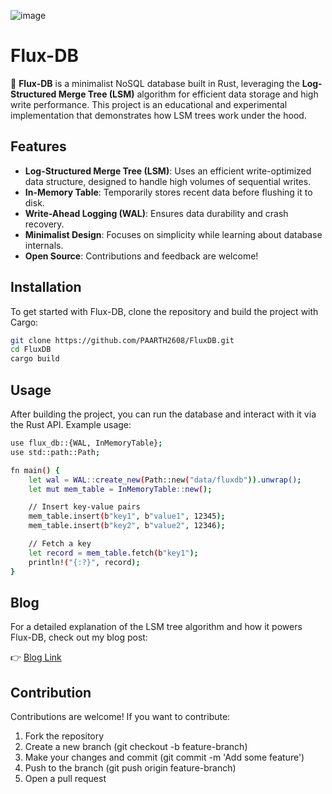 ![image](https://github.com/user-attachments/assets/5605b2ea-4696-4cc2-ba7b-98cbd63547c3)

# Flux-DB

🚀 **Flux-DB** is a minimalist NoSQL database built in Rust, leveraging the **Log-Structured Merge Tree (LSM)** algorithm for efficient data storage and high write performance. This project is an educational and experimental implementation that demonstrates how LSM trees work under the hood.

## Features

- **Log-Structured Merge Tree (LSM)**: Uses an efficient write-optimized data structure, designed to handle high volumes of sequential writes.
- **In-Memory Table**: Temporarily stores recent data before flushing it to disk.
- **Write-Ahead Logging (WAL)**: Ensures data durability and crash recovery.
- **Minimalist Design**: Focuses on simplicity while learning about database internals.
- **Open Source**: Contributions and feedback are welcome!

## Installation

To get started with Flux-DB, clone the repository and build the project with Cargo:

```bash
git clone https://github.com/PAARTH2608/FluxDB.git
cd FluxDB
cargo build
```

## Usage
After building the project, you can run the database and interact with it via the Rust API. Example usage:

```bash
use flux_db::{WAL, InMemoryTable};
use std::path::Path;

fn main() {
    let wal = WAL::create_new(Path::new("data/fluxdb")).unwrap();
    let mut mem_table = InMemoryTable::new();

    // Insert key-value pairs
    mem_table.insert(b"key1", b"value1", 12345);
    mem_table.insert(b"key2", b"value2", 12346);

    // Fetch a key
    let record = mem_table.fetch(b"key1");
    println!("{:?}", record);
}
```

## Blog
For a detailed explanation of the LSM tree algorithm and how it powers Flux-DB, check out my blog post:

👉 [Blog Link](https://medium.com/@paarth.jain/flux-db-a-minimalist-nosql-database-in-rust-using-lsm-trees-f3d5f78f2904)

## Contribution
Contributions are welcome! If you want to contribute:
</br>
1. Fork the repository</br>
2. Create a new branch (git checkout -b feature-branch) </br>
3. Make your changes and commit (git commit -m 'Add some feature') </br>
4. Push to the branch (git push origin feature-branch) </br>
5. Open a pull request </br>
